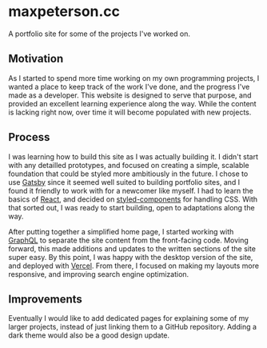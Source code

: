# maxpeterson.cc

A portfolio site for some of the projects I've worked on.

## Motivation

As I started to spend more time working on my own programming projects, I wanted a place to keep track of the work I've done, and the progress I've made as a developer. This website is designed to serve that purpose, and provided an excellent learning experience along the way. While the content is lacking right now, over time it will become populated with new projects.

## Process

I was learning how to build this site as I was actually building it. I didn't start with any detailled prototypes, and focused on creating a simple, scalable foundation that could be styled more ambitiously in the future. I chose to use [Gatsby](https://www.gatsbyjs.com/) since it seemed well suited to building portfolio sites, and I found it friendly to work with for a newcomer like myself. I had to learn the basics of [React](https://reactjs.org/), and decided on [styled-components](https://styled-components.com/) for handling CSS. With that sorted out, I was ready to start building, open to adaptations along the way.

After putting together a simplified home page, I started working with [GraphQL](https://graphql.org/) to separate the site content from the front-facing code. Moving forward, this made additions and updates to the written sections of the site super easy. By this point, I was happy with the desktop version of the site, and deployed with [Vercel](https://vercel.com/). From there, I focused on making my layouts more responsive, and improving search engine optimization.

## Improvements

Eventually I would like to add dedicated pages for explaining some of my larger projects, instead of just linking them to a GitHub repository. Adding a dark theme would also be a good design update.
